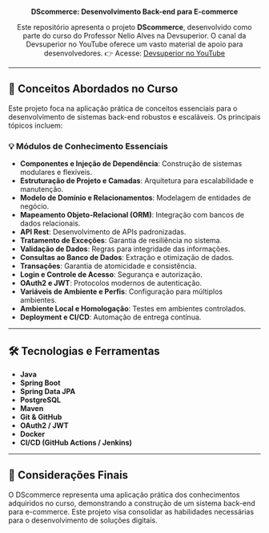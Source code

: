 <p align="center"><strong>DScommerce: Desenvolvimento Back-end para E-commerce</strong></p>

<p align="center">
  Este repositório apresenta o projeto <strong>DScommerce</strong>, desenvolvido como parte do curso do Professor Nelio Alves na Devsuperior.
  O canal da Devsuperior no YouTube oferece um vasto material de apoio para desenvolvedores.  
  👉 Acesse: <a href="https://www.youtube.com/devsuperior" target="_blank">Devsuperior no YouTube</a>
</p>

---

## 🚀 Conceitos Abordados no Curso

Este projeto foca na aplicação prática de conceitos essenciais para o desenvolvimento de sistemas back-end robustos e escaláveis. Os principais tópicos incluem:

### 💡 Módulos de Conhecimento Essenciais

- **Componentes e Injeção de Dependência**: Construção de sistemas modulares e flexíveis.
- **Estruturação de Projeto e Camadas**: Arquitetura para escalabilidade e manutenção.
- **Modelo de Domínio e Relacionamentos**: Modelagem de entidades de negócio.
- **Mapeamento Objeto-Relacional (ORM)**: Integração com bancos de dados relacionais.
- **API Rest**: Desenvolvimento de APIs padronizadas.
- **Tratamento de Exceções**: Garantia de resiliência no sistema.
- **Validação de Dados**: Regras para integridade das informações.
- **Consultas ao Banco de Dados**: Extração e otimização de dados.
- **Transações**: Garantia de atomicidade e consistência.
- **Login e Controle de Acesso**: Segurança e autorização.
- **OAuth2 e JWT**: Protocolos modernos de autenticação.
- **Variáveis de Ambiente e Perfis**: Configuração para múltiplos ambientes.
- **Ambiente Local e Homologação**: Testes em ambientes controlados.
- **Deployment e CI/CD**: Automação de entrega contínua.

---

## 🛠️ Tecnologias e Ferramentas

- **Java**
- **Spring Boot**
- **Spring Data JPA**
- **PostgreSQL**
- **Maven**
- **Git & GitHub**
- **OAuth2 / JWT**
- **Docker**
- **CI/CD (GitHub Actions / Jenkins)**

---

## 🌌 Considerações Finais

O DScommerce representa uma aplicação prática dos conhecimentos adquiridos no curso, demonstrando a construção de um sistema back-end para e-commerce. Este projeto visa consolidar as habilidades necessárias para o desenvolvimento de soluções digitais.
